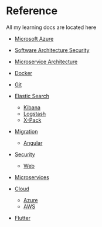 # Reference
All my learning docs are located here

- [Microsoft Azure](Cloud/README.md)
- [Software Architecture Security](Architecture/Security/README.md)
- [Microservice Architecture](Architecture/Microservices/README.md)
- [Docker](Docker/README.md)
- [Git](Git/README.md)
- [Elastic Search](ElasticSearch/README.md)
    - [Kibana](ElasticSearch/Kibana/README.md)
    - [Logstash](ElasticSearch/Logstash/README.md)
    - [X-Pack](ElasticSearch/xpack/README.md)

- [Migration]()
    - [Angular](Migration/Angular/README.md)
- [Security](Security/README.md)
    - [Web](Security/Web/README.md)
- [Microservices](Microservices/README.md)
- [Cloud](Cloud/README.md)
    - [Azure](Cloud/Azure/README.md)
    - [AWS](Cloud/Azure/README.md)
- [Flutter](Flutter/README.md)